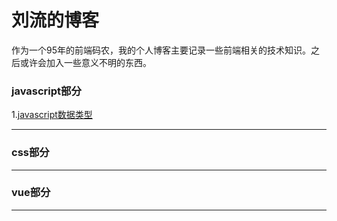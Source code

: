 # 刘流的博客
作为一个95年的前端码农，我的个人博客主要记录一些前端相关的技术知识。之后或许会加入一些意义不明的东西。
### javascript部分
1.[javascript数据类型](https://github.com/liuliu1995/blog/issues/1)
***
### css部分
***
### vue部分
***
